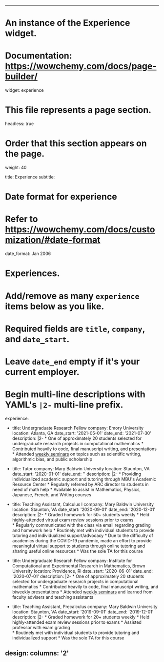 

---
# An instance of the Experience widget.
# Documentation: https://wowchemy.com/docs/page-builder/
widget: experience

# This file represents a page section.
headless: true

# Order that this section appears on the page.
weight: 40

title: Experience
subtitle:

# Date format for experience
#   Refer to https://wowchemy.com/docs/customization/#date-format
date_format: Jan 2006

# Experiences.
#   Add/remove as many `experience` items below as you like.
#   Required fields are `title`, `company`, and `date_start`.
#   Leave `date_end` empty if it's your current employer.
#   Begin multi-line descriptions with YAML's `|2-` multi-line prefix.
experience:

  - title: Undergraduate Research Fellow
    company: Emory University
    location: Atlanta, GA
    date_start: '2021-05-01'
    date_end: '2021-07-30'
    description: |2-
        * One of approximately 20 students selected for undergraduate research projects in computational mathematics 
        * Contributed heavily to code, final manuscript writing, and presentations 
        * Attended [weekly seminars](http://www.math.emory.edu/site/cmds-reuret/summer2021/) on topics such as scientific writing, algorithmic bias, and public scholarship 
    
    
  - title: Tutor
    company: Mary Baldwin University 
    location: Staunton, VA
    date_start: '2020-01-01'
    date_end: ''
    description: |2-
        * Providing individualized academic support and tutoring through MBU's Academic Resource Center
        * Regularly referred by ARC director to students in need of math help
        * Available to assist in Mathematics, Physics, Japanese, French, and Writing courses

  - title: Teaching Assistant, Calculus I
    company: Mary Baldwin University
    location: Staunton, VA
    date_start: '2020-09-01'
    date_end: '2020-12-01'
    description: |2-
        * Graded homework for 50+ students weekly 
        * Held highly-attended virtual exam review sessions prior to exams  
        * Regularly communicated with the class via email regarding grading and homework help 
        * Routinely met with individual students to provide tutoring and individualized support/advocacy 
        * Due to the difficulty of academics during the COVID-19 pandemic, made an effort to provide meaningful virtual support to students through online tutoring and sharing useful online resources 
        * Was the sole TA for this course 
    
  - title: Undergraduate Research Fellow
    company: Institute for Computational and Experimental Research in Mathematics, Brown University
    location: Providence, RI
    date_start: '2020-06-01'
    date_end: '2020-07-01'
    description: |2-
        * One of approximately 20 students selected for undergraduate research projects in computational mathematics 
        * Contributed heavily to code, final manuscript writing, and biweekly presentations 
        * Attended [weekly seminars](https://icerm.brown.edu/summerug/2020/#summerschedule) and learned from faculty advisers and teaching assistants 
    
        
  - title: Teaching Assistant, Precalculus
    company: Mary Baldwin University
    location: Staunton, VA
    date_start: '2019-09-01'
    date_end: '2019-12-01'
    description: |2-
        * Graded homework for 20+ students weekly 
        * Held highly-attended exam review sessions prior to exams 
        * Assisted professor with exam grading   
        * Routinely met with individual students to provide tutoring and individualized support 
        * Was the sole TA for this course   

design:
  columns: '2'
---

